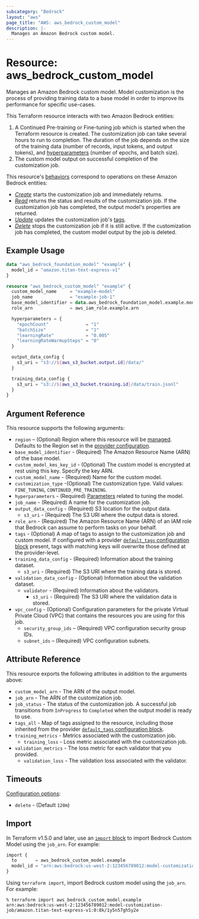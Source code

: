 ```yaml
---
subcategory: "Bedrock"
layout: "aws"
page_title: "AWS: aws_bedrock_custom_model"
description: |-
  Manages an Amazon Bedrock custom model.
---
```


# Resource: aws_bedrock_custom_model

Manages an Amazon Bedrock custom model.
Model customization is the process of providing training data to a base model in order to improve its performance for specific use-cases.

This Terraform resource interacts with two Amazon Bedrock entities:

1. A Continued Pre-training or Fine-tuning job which is started when the Terraform resource is created. The customization job can take several hours to run to completion. The duration of the job depends on the size of the training data (number of records, input tokens, and output tokens), and [hyperparameters](https://docs.aws.amazon.com/bedrock/latest/userguide/custom-models-hp.html) (number of epochs, and batch size).
2. The custom model output on successful completion of the customization job.

This resource's [behaviors](https://developer.hashicorp.com/terraform/language/resources/behavior) correspond to operations on these Amazon Bedrock entities:

* [_Create_](https://developer.hashicorp.com/terraform/plugin/framework/resources/create) starts the customization job and immediately returns.
* [_Read_](https://developer.hashicorp.com/terraform/plugin/framework/resources/read) returns the status and results of the customization job. If the customization job has completed, the output model's properties are returned.
* [_Update_](https://developer.hashicorp.com/terraform/plugin/framework/resources/update) updates the customization job's [tags](https://docs.aws.amazon.com/bedrock/latest/userguide/tagging.html).
* [_Delete_](https://developer.hashicorp.com/terraform/plugin/framework/resources/delete) stops the customization job if it is still active. If the customization job has completed, the custom model output by the job is deleted.

## Example Usage

```terraform
data "aws_bedrock_foundation_model" "example" {
  model_id = "amazon.titan-text-express-v1"
}

resource "aws_bedrock_custom_model" "example" {
  custom_model_name     = "example-model"
  job_name              = "example-job-1"
  base_model_identifier = data.aws_bedrock_foundation_model.example.model_arn
  role_arn              = aws_iam_role.example.arn

  hyperparameters = {
    "epochCount"              = "1"
    "batchSize"               = "1"
    "learningRate"            = "0.005"
    "learningRateWarmupSteps" = "0"
  }

  output_data_config {
    s3_uri = "s3://${aws_s3_bucket.output.id}/data/"
  }

  training_data_config {
    s3_uri = "s3://${aws_s3_bucket.training.id}/data/train.jsonl"
  }
}
```

## Argument Reference

This resource supports the following arguments:

* `region` – (Optional) Region where this resource will be [managed](https://docs.aws.amazon.com/general/latest/gr/rande.html#regional-endpoints). Defaults to the Region set in the [provider configuration](https://registry.terraform.io/providers/hashicorp/aws/latest/docs#aws-configuration-reference).
* `base_model_identifier` - (Required) The Amazon Resource Name (ARN) of the base model.
* `custom_model_kms_key_id` - (Optional) The custom model is encrypted at rest using this key. Specify the key ARN.
* `custom_model_name` - (Required) Name for the custom model.
* `customization_type` -(Optional) The customization type. Valid values: `FINE_TUNING`, `CONTINUED_PRE_TRAINING`.
* `hyperparameters` - (Required) [Parameters](https://docs.aws.amazon.com/bedrock/latest/userguide/custom-models-hp.html) related to tuning the model.
* `job_name` - (Required) A name for the customization job.
* `output_data_config` - (Required) S3 location for the output data.
    * `s3_uri` - (Required) The S3 URI where the output data is stored.
* `role_arn` - (Required) The Amazon Resource Name (ARN) of an IAM role that Bedrock can assume to perform tasks on your behalf.
* `tags` - (Optional) A map of tags to assign to the customization job and custom model. If configured with a provider [`default_tags` configuration block](https://registry.terraform.io/providers/hashicorp/aws/latest/docs#default_tags-configuration-block) present, tags with matching keys will overwrite those defined at the provider-level.
* `training_data_config` - (Required) Information about the training dataset.
    * `s3_uri` - (Required) The S3 URI where the training data is stored.
* `validation_data_config` - (Optional) Information about the validation dataset.
    * `validator` - (Required) Information about the validators.
        * `s3_uri` - (Required) The S3 URI where the validation data is stored.
* `vpc_config` - (Optional) Configuration parameters for the private Virtual Private Cloud (VPC) that contains the resources you are using for this job.
    * `security_group_ids` – (Required) VPC configuration security group IDs.
    * `subnet_ids` – (Required) VPC configuration subnets.

## Attribute Reference

This resource exports the following attributes in addition to the arguments above:

* `custom_model_arn` - The ARN of the output model.
* `job_arn` - The ARN of the customization job.
* `job_status` - The status of the customization job. A successful job transitions from `InProgress` to `Completed` when the output model is ready to use.
* `tags_all` - Map of tags assigned to the resource, including those inherited from the provider [`default_tags` configuration block](https://registry.terraform.io/providers/hashicorp/aws/latest/docs#default_tags-configuration-block).
* `training_metrics` - Metrics associated with the customization job.
    * `training_loss` - Loss metric associated with the customization job.
* `validation_metrics` - The loss metric for each validator that you provided.
    * `validation_loss` - The validation loss associated with the validator.

## Timeouts

[Configuration options](https://developer.hashicorp.com/terraform/language/resources/syntax#operation-timeouts):

* `delete` - (Default `120m`)

## Import

In Terraform v1.5.0 and later, use an [`import` block](https://developer.hashicorp.com/terraform/language/import) to import Bedrock Custom Model using the `job_arn`. For example:

```terraform
import {
  to       = aws_bedrock_custom_model.example
  model_id = "arn:aws:bedrock:us-west-2:123456789012:model-customization-job/amazon.titan-text-express-v1:0:8k/1y5n57gh5y2e"
}
```

Using `terraform import`, import Bedrock custom model using the `job_arn`. For example:

```console
% terraform import aws_bedrock_custom_model.example arn:aws:bedrock:us-west-2:123456789012:model-customization-job/amazon.titan-text-express-v1:0:8k/1y5n57gh5y2e
```
